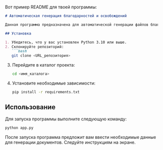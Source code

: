 Вот пример README для твоей программы:

```markdown
# Автоматическая генерация благодарностей и освобождений

Данная программа предназначена для автоматической генерации файлов благодарностей и освобождений для студентов клуба. Она упрощает процесс создания документов, позволяя сэкономить время и избежать ошибок при ручном вводе.

## Установка

1. Убедитесь, что у вас установлен Python 3.10 или выше.
2. Склонируйте репозиторий:
   ```bash
   git clone <URL_репозитория>
   ```
3. Перейдите в каталог проекта:
   ```bash
   cd <имя_каталога>
   ```
4. Установите необходимые зависимости:
   ```bash
   pip install -r requirements.txt
   ```

## Использование

Для запуска программы выполните следующую команду:
```bash
python app.py
```

После запуска программа предложит вам ввести необходимые данные для генерации документов. Следуйте инструкциям на экране.
